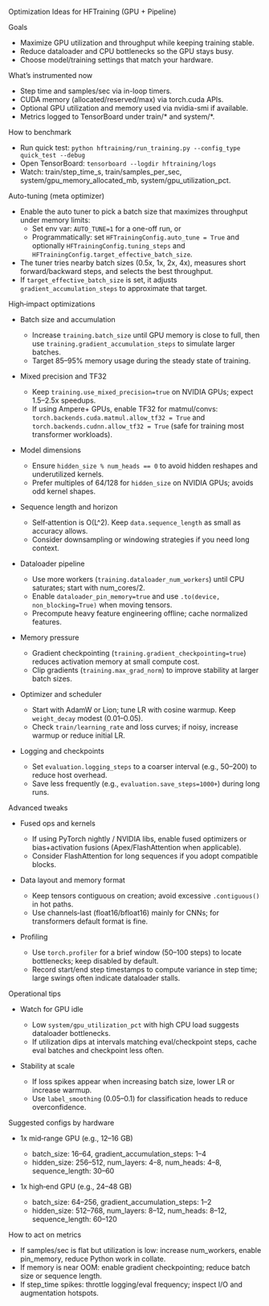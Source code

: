 Optimization Ideas for HFTraining (GPU + Pipeline)

Goals
- Maximize GPU utilization and throughput while keeping training stable.
- Reduce dataloader and CPU bottlenecks so the GPU stays busy.
- Choose model/training settings that match your hardware.

What’s instrumented now
- Step time and samples/sec via in-loop timers.
- CUDA memory (allocated/reserved/max) via torch.cuda APIs.
- Optional GPU utilization and memory used via nvidia-smi if available.
- Metrics logged to TensorBoard under train/* and system/*.

How to benchmark
- Run quick test: `python hftraining/run_training.py --config_type quick_test --debug`
- Open TensorBoard: `tensorboard --logdir hftraining/logs`
- Watch: train/step_time_s, train/samples_per_sec, system/gpu_memory_allocated_mb, system/gpu_utilization_pct.

Auto-tuning (meta optimizer)
- Enable the auto tuner to pick a batch size that maximizes throughput under memory limits:
  - Set env var: `AUTO_TUNE=1` for a one-off run, or
  - Programmatically: set `HFTrainingConfig.auto_tune = True` and optionally `HFTrainingConfig.tuning_steps` and `HFTrainingConfig.target_effective_batch_size`.
- The tuner tries nearby batch sizes (0.5x, 1x, 2x, 4x), measures short forward/backward steps, and selects the best throughput.
- If `target_effective_batch_size` is set, it adjusts `gradient_accumulation_steps` to approximate that target.

High‑impact optimizations
- Batch size and accumulation
  - Increase `training.batch_size` until GPU memory is close to full, then use `training.gradient_accumulation_steps` to simulate larger batches.
  - Target 85–95% memory usage during the steady state of training.

- Mixed precision and TF32
  - Keep `training.use_mixed_precision=true` on NVIDIA GPUs; expect 1.5–2.5x speedups.
  - If using Ampere+ GPUs, enable TF32 for matmul/convs: `torch.backends.cuda.matmul.allow_tf32 = True` and `torch.backends.cudnn.allow_tf32 = True` (safe for training most transformer workloads).

- Model dimensions
  - Ensure `hidden_size % num_heads == 0` to avoid hidden reshapes and underutilized kernels.
  - Prefer multiples of 64/128 for `hidden_size` on NVIDIA GPUs; avoids odd kernel shapes.

- Sequence length and horizon
  - Self‑attention is O(L^2). Keep `data.sequence_length` as small as accuracy allows.
  - Consider downsampling or windowing strategies if you need long context.

- Dataloader pipeline
  - Use more workers (`training.dataloader_num_workers`) until CPU saturates; start with num_cores/2.
  - Enable `dataloader_pin_memory=true` and use `.to(device, non_blocking=True)` when moving tensors.
  - Precompute heavy feature engineering offline; cache normalized features.

- Memory pressure
  - Gradient checkpointing (`training.gradient_checkpointing=true`) reduces activation memory at small compute cost.
  - Clip gradients (`training.max_grad_norm`) to improve stability at larger batch sizes.

- Optimizer and scheduler
  - Start with AdamW or Lion; tune LR with cosine warmup. Keep `weight_decay` modest (0.01–0.05).
  - Check `train/learning_rate` and loss curves; if noisy, increase warmup or reduce initial LR.

- Logging and checkpoints
  - Set `evaluation.logging_steps` to a coarser interval (e.g., 50–200) to reduce host overhead.
  - Save less frequently (e.g., `evaluation.save_steps=1000+`) during long runs.

Advanced tweaks
- Fused ops and kernels
  - If using PyTorch nightly / NVIDIA libs, enable fused optimizers or bias+activation fusions (Apex/FlashAttention when applicable).
  - Consider FlashAttention for long sequences if you adopt compatible blocks.

- Data layout and memory format
  - Keep tensors contiguous on creation; avoid excessive `.contiguous()` in hot paths.
  - Use channels‑last (float16/bfloat16) mainly for CNNs; for transformers default format is fine.

- Profiling
  - Use `torch.profiler` for a brief window (50–100 steps) to locate bottlenecks; keep disabled by default.
  - Record start/end step timestamps to compute variance in step time; large swings often indicate dataloader stalls.

Operational tips
- Watch for GPU idle
  - Low `system/gpu_utilization_pct` with high CPU load suggests dataloader bottlenecks.
  - If utilization dips at intervals matching eval/checkpoint steps, cache eval batches and checkpoint less often.

- Stability at scale
  - If loss spikes appear when increasing batch size, lower LR or increase warmup.
  - Use `label_smoothing` (0.05–0.1) for classification heads to reduce overconfidence.

Suggested configs by hardware
- 1x mid‑range GPU (e.g., 12–16 GB)
  - batch_size: 16–64, gradient_accumulation_steps: 1–4
  - hidden_size: 256–512, num_layers: 4–8, num_heads: 4–8, sequence_length: 30–60

- 1x high‑end GPU (e.g., 24–48 GB)
  - batch_size: 64–256, gradient_accumulation_steps: 1–2
  - hidden_size: 512–768, num_layers: 8–12, num_heads: 8–12, sequence_length: 60–120

How to act on metrics
- If samples/sec is flat but utilization is low: increase num_workers, enable pin_memory, reduce Python work in collate.
- If memory is near OOM: enable gradient checkpointing; reduce batch size or sequence length.
- If step_time spikes: throttle logging/eval frequency; inspect I/O and augmentation hotspots.
